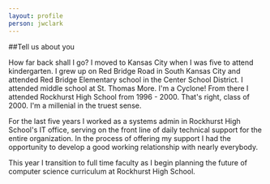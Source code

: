 ```yaml
---
layout: profile
person: jwclark
---
```

##Tell us about you

How far back shall I go? I moved to Kansas City when I was five to attend kindergarten. I grew up on Red Bridge Road in South Kansas City and attended Red Bridge Elementary school in the Center School District. I attended middle school at St. Thomas More. I'm a Cyclone! From there I attended Rockhurst High School from 1996 - 2000. That's right, class of 2000. I'm a millenial in the truest sense.

For the last five years I worked as a systems admin in Rockhurst High School's IT office, serving on the front line of daily technical support for the entire organization. In the process of offering my support I had the opportunity to develop a good working relationship with nearly everybody.

This year I transition to full time faculty as I begin planning the future of computer science curriculum at Rockhurst High School.

<!--

##Education

B.A Communication Studies, University of Missouri - KC
B.S. Computer Information Systems, DeVry University - South KC
M.S. candidate Computer Science - University of Missouri - KC

-->
